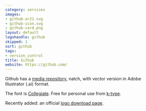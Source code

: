 ```yaml
---
category: services
images:
- github-ar21.svg
- github-icon.svg
- github-card.png
layout: default
logohandle: github
skipped: 1
sort: github
tags:
- version_control
title: Github
website: https://github.com/
---
```


Github has a [media repository](https://github.com/github/media), natch, with vector version in Adobe Illustrator \(.ai\) format.

The font is [Collegiate](http://www.myfonts.com/fonts/k-type/collegiate/?ref=vectorlogozone).  Free for personal use from [k-type](http://www.k-type.com/fonts/collegiate/).

Recently added: an official [logo download page](https://github.com/logos).
